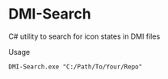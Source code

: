 # DMI-Search
C# utility to search for icon states in DMI files

Usage
```
DMI-Search.exe "C:/Path/To/Your/Repo"
```
